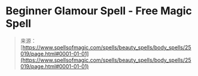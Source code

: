 <!--yml
category: 未分类
date: 2024-06-12 19:11:34
-->

# Beginner Glamour Spell - Free Magic Spell

> 来源：[https://www.spellsofmagic.com/spells/beauty_spells/body_spells/25019/page.html#0001-01-01](https://www.spellsofmagic.com/spells/beauty_spells/body_spells/25019/page.html#0001-01-01)
